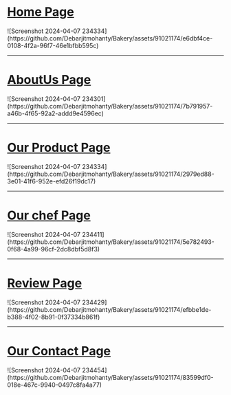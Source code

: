 <h1><u>Home Page</u></h1>
![Screenshot 2024-04-07 234334](https://github.com/Debarjitmohanty/Bakery/assets/91021174/e6dbf4ce-0108-4f2a-96f7-46e1bfbb595c)
<hr>
<h1><u>AboutUs Page</u></h1>
![Screenshot 2024-04-07 234301](https://github.com/Debarjitmohanty/Bakery/assets/91021174/7b791957-a46b-4f65-92a2-addd9e4596ec)
<hr>
<h1><u>Our Product Page</u></h1>
![Screenshot 2024-04-07 234334](https://github.com/Debarjitmohanty/Bakery/assets/91021174/2979ed88-3e01-41f6-952e-efd26f19dc17)
<hr>
<h1><u>Our chef Page</u></h1>
![Screenshot 2024-04-07 234411](https://github.com/Debarjitmohanty/Bakery/assets/91021174/5e782493-0f68-4a99-96cf-2dc8dbf5d8f3)
<hr>
<h1><u>Review Page</u></h1>
![Screenshot 2024-04-07 234429](https://github.com/Debarjitmohanty/Bakery/assets/91021174/efbbe1de-b388-4f02-8b91-0f37334b861f)
<hr>
<h1><u>Our Contact Page</u></h1>
![Screenshot 2024-04-07 234454](https://github.com/Debarjitmohanty/Bakery/assets/91021174/83599df0-018e-467c-9940-0497c8fa4a77)
